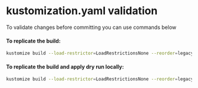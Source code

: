 kustomization.yaml validation
=============================

To validate changes before committing you can use commands below

#### To replicate the build:
```bash
kustomize build --load-restrictor=LoadRestrictionsNone --reorder=legacy flux/clusters/k8s-01/layers-db/overlays/DEV/ | less
```

#### To replicate the build and apply dry run locally:
```bash
kustomize build --load-restrictor=LoadRestrictionsNone --reorder=legacy flux/clusters/k8s-01/layers-db/overlays/DEV/ | kubectl apply --server-side --dry-run=server -f-
```
